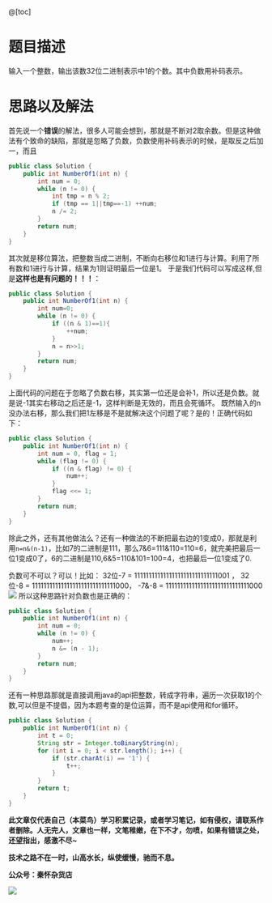 @[toc]
# 题目描述
输入一个整数，输出该数32位二进制表示中1的个数。其中负数用补码表示。

# 思路以及解法
首先说一个**错误**的解法，很多人可能会想到，那就是不断对2取余数。但是这种做法有个致命的缺陷，那就是忽略了负数，负数使用补码表示的时候，是取反之后加一，而且
```java
public class Solution {
    public int NumberOf1(int n) {
        int num = 0;
        while (n != 0) {
            int tmp = n % 2;
            if (tmp == 1||tmp==-1) ++num;
            n /= 2;
        }
        return num;
    }
}
```
其次就是移位算法，把整数当成二进制，不断向右移位和1进行与计算。利用了所有数和1进行与计算，结果为1则证明最后一位是1。
于是我们代码可以写成这样,但是**这样也是有问题的！！！**：
```java
public class Solution {
    public int NumberOf1(int n) {
        int num=0;
        while (n != 0) {
            if ((n & 1)==1){
                ++num;
            }
            n = n>>1;
        }
        return num;
    }
}
```
上面代码的问题在于忽略了负数右移，其实第一位还是会补1，所以还是负数。就是说-1其实右移动之后还是-1，这样判断是无效的，而且会死循环。
既然输入的n没办法右移，那么我们把1左移是不是就解决这个问题了呢？是的！正确代码如下：
```java
public class Solution {
    public int NumberOf1(int n) {
        int num = 0, flag = 1;
        while (flag != 0) {
            if ((n & flag) != 0) {
                num++;
            }
            flag <<= 1;
        }
        return num;
    }
}
```

除此之外，还有其他做法么？还有一种做法的不断把最右边的1变成0，那就是利用`n=n&(n-1)`，比如7的二进制是111，那么7&6=111&110=110=6，就完美把最后一位1变成0了，6的二进制是110,6&5=110&101=100=4，也把最后一位1变成了0.

负数可不可以？可以！比如：
32位-7 = 11111111111111111111111111111001 ，
32位-8 = 11111111111111111111111111111000，
-7&-8  = 11111111111111111111111111111000
![](https://imgconvert.csdnimg.cn/aHR0cHM6Ly9tYXJrZG93bnBpY3R1cmUub3NzLWNuLXFpbmdkYW8uYWxpeXVuY3MuY29tLzIwMjAwNzEyMTQ1MzU4LnBuZw?x-oss-process=image/format,png)
所以这种思路针对负数也是正确的：
```java
public class Solution {
    public int NumberOf1(int n) {
        int num = 0;
        while (n != 0) {
            num++;
            n &= (n - 1);
        }
        return num;
    }
}
```

还有一种思路那就是直接调用java的api把整数，转成字符串，遍历一次获取1的个数,可以但是不提倡，因为本题考查的是位运算，而不是api使用和for循环。
```java
public class Solution {
    public int NumberOf1(int n) {
        int t = 0;
        String str = Integer.toBinaryString(n);
        for (int i = 0; i < str.length(); i++) {
            if (str.charAt(i) == '1') {
                t++;
            }
        }
        return t;
    }
}
```

**此文章仅代表自己（本菜鸟）学习积累记录，或者学习笔记，如有侵权，请联系作者删除。人无完人，文章也一样，文笔稚嫩，在下不才，勿喷，如果有错误之处，还望指出，感激不尽~**

**技术之路不在一时，山高水长，纵使缓慢，驰而不息。**

**公众号：秦怀杂货店**

![](https://img-blog.csdnimg.cn/img_convert/7d98fb66172951a2f1266498e004e830.png)
